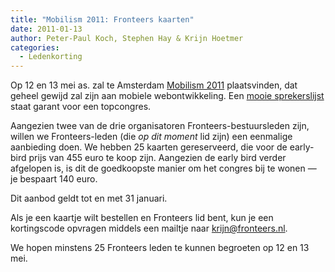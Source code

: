 ```yaml
---
title: "Mobilism 2011: Fronteers kaarten"
date: 2011-01-13
author: Peter-Paul Koch, Stephen Hay & Krijn Hoetmer
categories: 
  - Ledenkorting
---
```

Op 12 en 13 mei as. zal te Amsterdam [Mobilism 2011](http://mobilism.nl/) plaatsvinden, dat geheel gewijd zal zijn aan mobiele webontwikkeling. Een [mooie sprekerslijst](http://mobilism.nl/2011/speakers) staat garant voor een topcongres.

Aangezien twee van de drie organisatoren Fronteers-bestuursleden zijn, willen we Fronteers-leden (die _op dit moment_ lid zijn) een eenmalige aanbieding doen. We hebben 25 kaarten gereserveerd, die voor de early-bird prijs van 455 euro te koop zijn. Aangezien de early bird verder afgelopen is, is dit de goedkoopste manier om het congres bij te wonen — je bespaart 140 euro.

Dit aanbod geldt tot en met 31 januari.

Als je een kaartje wilt bestellen en Fronteers lid bent, kun je een kortingscode opvragen middels een mailtje naar <krijn@fronteers.nl>.

We hopen minstens 25 Fronteers leden te kunnen begroeten op 12 en 13 mei.
